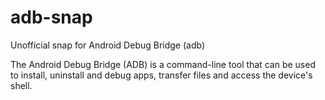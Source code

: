 # adb-snap
Unofficial snap for Android Debug Bridge (adb)


The Android Debug Bridge (ADB) is a command-line tool that can be used to install, uninstall and debug apps, transfer files and access the device's shell.
